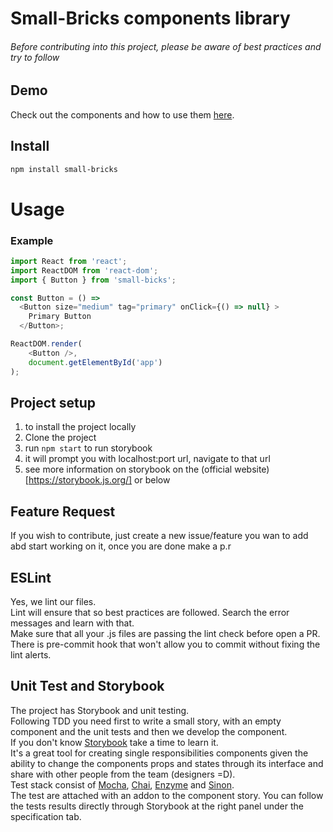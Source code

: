 # Small-Bricks components library

###### Before contributing into this project, please be aware of best practices and try to follow

## Demo

Check out the components and how to use them [here](http://my-components.ksulourgeio.gr).

## Install
```bash
npm install small-bricks
```

# Usage

### Example

```javascript
import React from 'react';
import ReactDOM from 'react-dom';
import { Button } from 'small-bicks';

const Button = () =>
  <Button size="medium" tag="primary" onClick={() => null} >
    Primary Button
  </Button>;

ReactDOM.render(
    <Button />,
    document.getElementById('app')
);
```


## Project setup
1. to install the project locally
1. Clone the project
1. run ```npm start``` to run storybook
1. it will prompt you with localhost:port url, navigate to that url
1. see more information on storybook on the (official website)[https://storybook.js.org/] or below

## Feature Request
If you wish to contribute, just create a new issue/feature you wan to add abd start working on it,
once you are done make a p.r


## ESLint
Yes, we lint our files.   
Lint will ensure that so best practices are followed. Search the error messages and learn with that.   
Make sure that all your .js files are passing the lint check before open a PR.      
There is pre-commit hook that won't allow you to commit without fixing the lint alerts.

## Unit Test and Storybook
The project has Storybook and unit testing.   
Following TDD you need first to write a small story, with an empty component and the unit tests and then we develop the component.   
If you don't know [Storybook](https://storybook.js.org/) take a time to learn it.   
It's a great tool for creating single responsibilities components given the ability to change the components props and states through its interface and share with other people from the team (designers =D).   
Test stack consist of [Mocha](https://mochajs.org), [Chai](http://chaijs.com/), [Enzyme](http://airbnb.io/enzyme/docs/) and [Sinon](http://sinonjs.org).  
The test are attached with an addon to the component story. You can follow the tests results directly through Storybook at the right panel under the specification tab.
